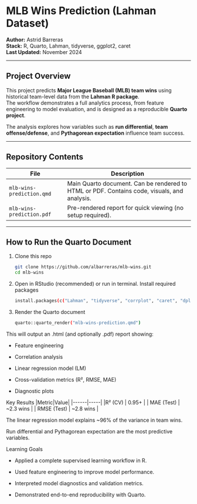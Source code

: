 #  MLB Wins Prediction (Lahman Dataset)

**Author:** Astrid Barreras  
**Stack:** R, Quarto, Lahman, tidyverse, ggplot2, caret  
**Last Updated:** November 2024  

---

##  Project Overview

This project predicts **Major League Baseball (MLB) team wins** using historical team-level data from the **Lahman R package**.  
The workflow demonstrates a full analytics process,  from feature engineering to model evaluation,  and is designed as a reproducible **Quarto project**.

The analysis explores how variables such as **run differential**, **team offense/defense**, and **Pythagorean expectation** influence team success.

---

##  Repository Contents

| File | Description |
|------|--------------|
| `mlb-wins-prediction.qmd` | Main Quarto document. Can be rendered to HTML or PDF. Contains code, visuals, and analysis. |
| `mlb-wins-prediction.pdf` | Pre-rendered report for quick viewing (no setup required). |

---

##  How to Run the Quarto Document

1. Clone this repo
   ```bash
   git clone https://github.com/albarreras/mlb-wins.git
   cd mlb-wins
   
2. Open in RStudio (recommended) or run in terminal. Install required packages

    ```bash
    install.packages(c("Lahman", "tidyverse", "corrplot", "caret", "dplyr", "reshape2", "knitr"))

3. Render the Quarto document

    ```bash
    quarto::quarto_render("mlb-wins-prediction.qmd")


This will output an .html (and optionally .pdf) report showing:

- Feature engineering

- Correlation analysis

- Linear regression model (LM)

- Cross-validation metrics (R², RMSE, MAE)

- Diagnostic plots

 Key Results
|Metric|Value|
|------|-----|
|R² (CV) |	0.95+ |
| MAE (Test)	| ~2.3 wins |
| RMSE (Test) |	~2.8 wins |

The linear regression model explains ~96% of the variance in team wins.

Run differential and Pythagorean expectation are the most predictive variables.

 Learning Goals
- Applied a complete supervised learning workflow in R.

- Used feature engineering to improve model performance.

- Interpreted model diagnostics and validation metrics.

- Demonstrated end-to-end reproducibility with Quarto.



